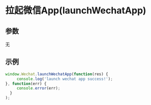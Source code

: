 # 拉起微信App(launchWechatApp)





## 参数

无



##  示例

```javascript
window.Wechat.launchWechatApp(function(res) {
     console.log('launch wechat app success!');
}, function(err) {
     console.error(err);
  }
);
```
